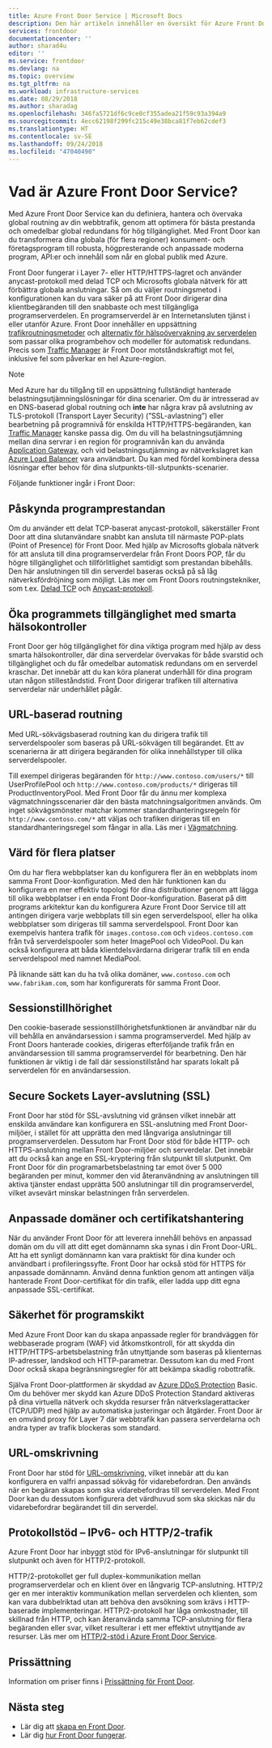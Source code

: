 ```yaml
---
title: Azure Front Door Service | Microsoft Docs
description: Den här artikeln innehåller en översikt för Azure Front Door. Se om det är rätt belastningsutjämningslösning för dig.
services: frontdoor
documentationcenter: ''
author: sharad4u
editor: ''
ms.service: frontdoor
ms.devlang: na
ms.topic: overview
ms.tgt_pltfrm: na
ms.workload: infrastructure-services
ms.date: 08/29/2018
ms.author: sharadag
ms.openlocfilehash: 346fa5721df6c9ce0cf355adea21f59c93a394a9
ms.sourcegitcommit: 4ecc62198f299fc215c49e38bca81f7eb62cdef3
ms.translationtype: HT
ms.contentlocale: sv-SE
ms.lasthandoff: 09/24/2018
ms.locfileid: "47040490"
---
```

# <a name="what-is-azure-front-door-service"></a>Vad är Azure Front Door Service?
Med Azure Front Door Service kan du definiera, hantera och övervaka global routning av din webbtrafik, genom att optimera för bästa prestanda och omedelbar global redundans för hög tillgänglighet. Med Front Door kan du transformera dina globala (för flera regioner) konsument- och företagsprogram till robusta, högpresterande och anpassade moderna program, API:er och innehåll som når en global publik med Azure.

Front Door fungerar i Layer 7- eller HTTP/HTTPS-lagret och använder anycast-protokoll med delad TCP och Microsofts globala nätverk för att förbättra globala anslutningar. Så om du väljer routningsmetod i konfigurationen kan du vara säker på att Front Door dirigerar dina klientbegäranden till den snabbaste och mest tillgängliga programserverdelen. En programserverdel är en Internetansluten tjänst i eller utanför Azure. Front Door innehåller en uppsättning [trafikroutningsmetoder](front-door-routing-methods.md) och [alternativ för hälsoövervakning av serverdelen](front-door-health-probes.md) som passar olika programbehov och modeller för automatisk redundans. Precis som [Traffic Manager](../traffic-manager/traffic-manager-overview.md) är Front Door motståndskraftigt mot fel, inklusive fel som påverkar en hel Azure-region.

>[!NOTE]
> Med Azure har du tillgång till en uppsättning fullständigt hanterade belastningsutjämningslösningar för dina scenarier. Om du är intresserad av en DNS-baserad global routning och **inte** har några krav på avslutning av TLS-protokoll (Transport Layer Security) (”SSL-avlastning”) eller bearbetning på programnivå för enskilda HTTP/HTTPS-begäranden, kan [Traffic Manager](../traffic-manager/traffic-manager-overview.md) kanske passa dig. Om du vill ha belastningsutjämning mellan dina servrar i en region för programnivån kan du använda [Application Gateway,](../application-gateway/application-gateway-introduction.md) och vid belastningsutjämning av nätverkslagret kan [Azure Load Balancer](../load-balancer/load-balancer-overview.md) vara användbart. Du kan med fördel kombinera dessa lösningar efter behov för dina slutpunkts-till-slutpunkts-scenarier.

Följande funktioner ingår i Front Door:

## <a name="accelerate-application-performance"></a>Påskynda programprestandan
Om du använder ett delat TCP-baserat anycast-protokoll, säkerställer Front Door att dina slutanvändare snabbt kan ansluta till närmaste POP-plats (Point of Presence) för Front Door. Med hjälp av Microsofts globala nätverk för att ansluta till dina programserverdelar från Front Doors POP, får du högre tillgänglighet och tillförlitlighet samtidigt som prestandan bibehålls. Den här anslutningen till din serverdel baseras också på så låg nätverksfördröjning som möjligt. Läs mer om Front Doors routningstekniker, som t.ex. [Delad TCP](front-door-routing-architecture.md#splittcp) och [Anycast-protokoll](front-door-routing-architecture.md#anycast).

## <a name="increase-application-availability-with-smart-health-probes"></a>Öka programmets tillgänglighet med smarta hälsokontroller

Front Door ger hög tillgänglighet för dina viktiga program med hjälp av dess smarta hälsokontroller, där dina serverdelar övervakas för både svarstid och tillgänglighet och du får omedelbar automatisk redundans om en serverdel kraschar. Det innebär att du kan köra planerat underhåll för dina program utan någon stilleståndstid. Front Door dirigerar trafiken till alternativa serverdelar när underhållet pågår.

## <a name="url-based-routing"></a>URL-baserad routning
Med URL-sökvägsbaserad routning kan du dirigera trafik till serverdelspooler som baseras på URL-sökvägen till begärandet. Ett av scenarierna är att dirigera begäranden för olika innehållstyper till olika serverdelspooler.

Till exempel dirigeras begäranden för `http://www.contoso.com/users/*` till UserProfilePool och `http://www.contoso.com/products/*` dirigeras till ProductInventoryPool.  Med Front Door får du ännu mer komplexa vägmatchningsscenarier där den bästa matchningsalgoritmen används. Om inget sökvägsmönster matchar kommer standardhanteringsregeln för `http://www.contoso.com/*` att väljas och trafiken dirigeras till en standardhanteringsregel som fångar in alla. Läs mer i [Vägmatchning](front-door-route-matching.md).

## <a name="multiple-site-hosting"></a>Värd för flera platser
Om du har flera webbplatser kan du konfigurera fler än en webbplats inom samma Front Door-konfiguration. Med den här funktionen kan du konfigurera en mer effektiv topologi för dina distributioner genom att lägga till olika webbplatser i en enda Front Door-konfiguration. Baserat på ditt programs arkitektur kan du konfigurera Azure Front Door Service till att antingen dirigera varje webbplats till sin egen serverdelspool, eller ha olika webbplatser som dirigeras till samma serverdelspool. Front Door kan exempelvis hantera trafik för `images.contoso.com` och `videos.contoso.com` från två serverdelspooler som heter ImagePool och VideoPool. Du kan också konfigurera att båda klientdelsvärdarna dirigerar trafik till en enda serverdelspool med namnet MediaPool.

På liknande sätt kan du ha två olika domäner, `www.contoso.com` och `www.fabrikam.com`, som har konfigurerats för samma Front Door.

## <a name="session-affinity"></a>Sessionstillhörighet
Den cookie-baserade sessionstillhörighetsfunktionen är användbar när du vill behålla en användarsession i samma programserverdel. Med hjälp av Front Doors hanterade cookies, dirigeras efterföljande trafik från en användarsession till samma programserverdel för bearbetning. Den här funktionen är viktig i de fall där sessionstillstånd har sparats lokalt på serverdelen för en användarsession.

## <a name="secure-sockets-layer-ssl-termination"></a>Secure Sockets Layer-avslutning (SSL)
Front Door har stöd för SSL-avslutning vid gränsen vilket innebär att enskilda användare kan konfigurera en SSL-anslutning med Front Door-miljöer, i stället för att upprätta den med långvariga anslutningar till programserverdelen. Dessutom har Front Door stöd för både HTTP- och HTTPS-anslutning mellan Front Door-miljöer och serverdelar. Det innebär att du också kan ange en SSL-kryptering från slutpunkt till slutpunkt. Om Front Door för din programarbetsbelastning tar emot över 5 000 begäranden per minut, kommer den vid återanvändning av anslutningen till aktiva tjänster endast upprätta 500 anslutningar till din programserverdel, vilket avsevärt minskar belastningen från serverdelen.

## <a name="custom-domains-and-certificate-management"></a>Anpassade domäner och certifikatshantering
När du använder Front Door för att leverera innehåll behövs en anpassad domän om du vill att ditt eget domännamn ska synas i din Front Door-URL. Att ha ett synligt domännamn kan vara praktiskt för dina kunder och användbart i profileringssyfte.
Front Door har också stöd för HTTPS för anpassade domännamn. Använd denna funktion genom att antingen välja hanterade Front Door-certifikat för din trafik, eller ladda upp ditt egna anpassade SSL-certifikat.

## <a name="application-layer-security"></a>Säkerhet för programskikt
Med Azure Front Door kan du skapa anpassade regler för brandväggen för webbaserade program (WAF) vid åtkomstkontroll, för att skydda din HTTP/HTTPS-arbetsbelastning från utnyttjande som baseras på klienternas IP-adresser, landskod och HTTP-parametrar. Dessutom kan du med Front Door också skapa begränsningsregler för att bekämpa skadlig robottrafik. 

Själva Front Door-plattformen är skyddad av [Azure DDoS Protection](../virtual-network/ddos-protection-overview.md) Basic. Om du behöver mer skydd kan Azure DDoS Protection Standard aktiveras på dina virtuella nätverk och skydda resurser från nätverkslagerattacker (TCP/UDP) med hjälp av automatiska justeringar och åtgärder. Front Door är en omvänd proxy för Layer 7 där webbtrafik kan passera serverdelarna och andra typer av trafik blockeras som standard.

## <a name="url-rewrite"></a>URL-omskrivning
Front Door har stöd för [URL-omskrivning](front-door-url-rewrite.md), vilket innebär att du kan konfigurera en valfri anpassad sökväg för vidarebefordran. Den används när en begäran skapas som ska vidarebefordras till serverdelen. Med Front Door kan du dessutom konfigurera det värdhuvud som ska skickas när du vidarebefordrar begärandet till din serverdel.

## <a name="protocol-support---ipv6-and-http2-traffic"></a>Protokollstöd – IPv6- och HTTP/2-trafik
Azure Front Door har inbyggt stöd för IPv6-anslutningar för slutpunkt till slutpunkt och även för HTTP/2-protokoll. 

HTTP/2-protokollet ger full duplex-kommunikation mellan programserverdelar och en klient över en långvarig TCP-anslutning. HTTP/2 ger en mer interaktiv kommunikation mellan serverdelen och klienten, som kan vara dubbelriktad utan att behöva den avsökning som krävs i HTTP-baserade implementeringar. HTTP/2-protokoll har låga omkostnader, till skillnad från HTTP, och kan återanvända samma TCP-anslutning för flera begäranden eller svar, vilket resulterar i ett mer effektivt utnyttjande av resurser. Läs mer om [HTTP/2-stöd i Azure Front Door Service](front-door-http2.md).

## <a name="pricing"></a>Prissättning

Information om priser finns i [Prissättning för Front Door](https://azure.microsoft.com/pricing/details/frontdoor/).

## <a name="next-steps"></a>Nästa steg

- Lär dig att [skapa en Front Door](quickstart-create-front-door.md).
- Lär dig [hur Front Door fungerar](front-door-routing-architecture.md).
